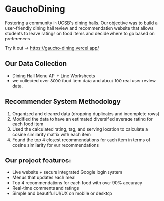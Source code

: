 # GauchoDining
Fostering a community in UCSB's dining halls. Our objective was to build a user-friendly dining hall review and recommendation website that allows students to leave ratings on food items and decide where to go based on preferences

Try it out -> https://gaucho-dining.vercel.app/

## Our Data Collection
- Dining Hall Menu API + Line Worksheets 
- we collected over 3000 food item data and about 100 real user review data.

## Recommender System Methodology
1. Organized and cleaned data (dropping duplicates and incomplete rows)
2. Modified the data to have an estimated diversified average rating for each food item
3. Used the calculated rating, tag, and serving location to calculate a cosine similarity matrix with each item
4. Found the top 4 closest recommendations for each item in terms of cosine similarity for our recommendations

## Our project features:
- Live website + secure integrated Google login system
- Menus that updates each meal
- Top 4 recommendations for each food with over 90% accuracy
- Real-time comments and ratings
- Simple and beautiful UI/UX on mobile or desktop
